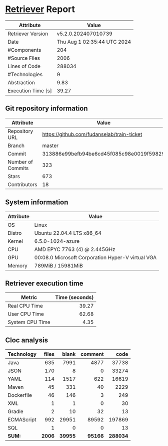 # [Retriever](https://github.com/PalladioSimulator/Palladio-ReverseEngineering-Retriever) Report
| Attribute          | Value |
| ------------------ | ----- |
| Retriever Version  | v5.2.0.202407010739 |
| Date               | Thu Aug  1 02:35:44 UTC 2024 |
| #Components        | 204 |
| #Source Files      | 2006 |
| Lines of Code      | 288034 |
| #Technologies      | 9 |
| Abstraction        | 9.83 |
| Execution Time [s] | 39.27 |

## Git repository information
|      Attribute    | Value |
| ----------------- | ----- |
| Repository URL    | https://github.com/fudanselab/train-ticket |
| Branch            | master |
| Commit            | 313886e99befb94be6cd45f085c98e0019f59829 |
| Number of Commits | 323 |
| Stars             | 673 |
| Contributors      | 18 |


## System information
| Attribute | Value |
| --------- | ----- |
| OS | Linux  |
| Distro | Ubuntu 22.04.4 LTS x86_64  |
| Kernel | 6.5.0-1024-azure  |
| CPU | AMD EPYC 7763 (4) @ 2.445GHz  |
| GPU | 00:08.0 Microsoft Corporation Hyper-V virtual VGA  |
| Memory | 789MiB / 15981MiB  |

## Retriever execution time
| Metric | Time (seconds) |
| --- | ---: |
| Real CPU Time | 39.27 |
| User CPU Time | 62.68 |
| System CPU Time | 4.35 |
<!--
Explainations:
- __Real CPU Time__: actual time the command has run (can be less than total time spent in user and system mode for multi-threaded processes)
- __User CPU Time__: time the command has spent running in user mode
- __System CPU Time__: time the command has spent running in system or kernel mode
-->

## Cloc analysis

<!-- github.com/AlDanial/cloc v 1.90  T=7.95 s (292.6 files/s, 61903.9 lines/s) -->

|Technology|files|blank|comment|code|
|:-------|-------:|-------:|-------:|-------:|
|Java|635|7991|4877|37738|
|JSON|170|8|0|33274|
|YAML|114|1517|622|16619|
|Maven|45|331|40|2229|
|Dockerfile|46|146|3|249|
|XML|1|1|0|30|
|Gradle|2|10|32|13|
|ECMAScript|992|29951|89592|197869|
|SQL|1|0|0|13|
|**SUM:**|**2006**|**39955**|**95166**|**288034**|
